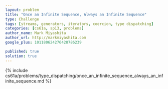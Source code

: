 ```yaml
---
layout: problem
title: "Once an Infinite Sequence, Always an Infinite Sequence"
type: Challenge
tags: [streams, generators, iterators, coercion, type dispatching]
categories: [cs61a, sp13, problems]
author_name: Mark Miyashita
author_url: http://markmiyashita.com
google_plus: 101180624276428786239

published: true
solution: true
---
```


{% include cs61a/problems/type_dispatching/once_an_infinite_sequence_always_an_infinite_sequence.md %}